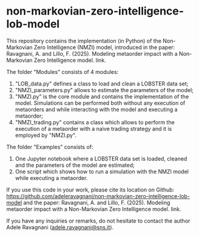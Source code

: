 # non-markovian-zero-intelligence-lob-model

This repository contains the implementation (in Python) of the Non-Markovian Zero Intelligence (NMZI) model, introduced in the paper: Ravagnani, A. and Lillo, F. (2025). Modeling metaorder impact with a Non-Markovian Zero Intelligence model. link. 

The folder "Modules" consists of 4 modules:
  1) "LOB_data.py" defines a class to load and clean a LOBSTER data set;
  2) "NMZI_parameters.py" allows to estimate the parameters of the model;
  3) "NMZI.py" is the core module and contains the implementation of the model. Simulations can be performed both without any execution of metaorders and while interacting with the model and executing a metaorder;
  4) "NMZI_trading.py" contains a class which allows to perform the execution of a metaorder with a naive trading strategy and it is employed by "NMZI.py".

The folder "Examples" consists of:
  1) One Jupyter notebook where a LOBSTER data set is loaded, cleaned and the parameters of the model are estimated;
  2) One script which shows how to run a simulation with the NMZI model while executing a metaorder.

If you use this code in your work, please cite its location on Github: https://github.com/adeleravagnani/non-markovian-zero-intelligence-lob-model and the paper: Ravagnani, A. and Lillo, F. (2025). Modeling metaorder impact with a Non-Markovian Zero Intelligence model. link. 

 If you have any inquiries or remarks, do not hesitate to contact the author Adele Ravagnani (adele.ravagnani@sns.it).
